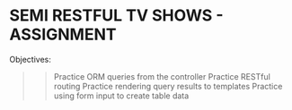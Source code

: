 <h1>SEMI RESTFUL TV SHOWS - ASSIGNMENT</h1>

Objectives:

>> Practice ORM queries from the controller
>> Practice RESTful routing
>> Practice rendering query results to templates
>> Practice using form input to create table data